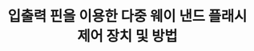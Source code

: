 ---
layout: publication-single
title: 입출력 핀을 이용한 다중 웨이 낸드 플래시 제어 장치 및 방법
name: 대한민국 등록번호 10-1366960
first-author: 강수용
co-authors: 원유집, 차재혁, 윤성로, 이명현, 최종무
during:
location: 대한민국
impactfactor: 
doi: 
note: 
categories: 
 - Flash Memory and Non-Volatile RAM
tag: 
 - Patents
---